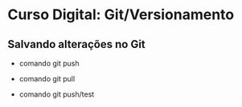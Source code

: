 # Curso Digital: Git/Versionamento

## Salvando alterações no Git

* comando git push
* comando git pull

* comando git push/test